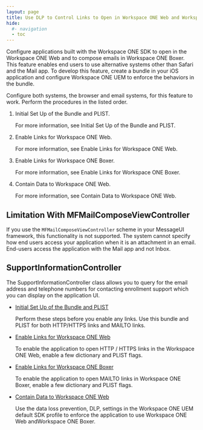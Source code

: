 ```yaml
---
layout: page
title: Use DLP to Control Links to Open in Workspace ONE Web and Workspace ONE Boxer
hide:
  #- navigation
  - toc
---
```


Configure applications built with the Workspace ONE SDK to open in the Workspace ONE Web and to compose emails in Workspace ONE Boxer. This feature enables end users to use alternative systems other than Safari and the Mail app. To develop this feature, create a bundle in your iOS application and configure Workspace ONE UEM to enforce the behaviors in the bundle.

Configure both systems, the browser and email systems, for this feature to work. Perform the procedures in the listed order.

1. Initial Set Up of the Bundle and PLIST.
   
   For more information, see Initial Set Up of the Bundle and PLIST.

2. Enable Links for Workspace ONE Web.
   
   For more information, see Enable Links for Workspace ONE Web.

3. Enable Links for Workspace ONE Boxer.
   
   For more information, see Enable Links for Workspace ONE Boxer.

4. Contain Data to Workspace ONE Web.
   
   For more information, see Contain Data to Workspace ONE Web.

## Limitation With MFMailComposeViewController

If you use the `MFMailComposeViewController` scheme in your MessageUI framework, this functionality is not supported. The system cannot specify how end users access your application when it is an attachment in an email. End-users access the application with the Mail app and not Inbox.

## SupportInformationController

The SupportInformationController class allows you to query for the email address and telephone numbers for contacting enrollment support which you can display on the application UI.

* [Initial Set Up of the Bundle and PLIST]()
  
  Perform these steps before you enable any links. Use this bundle and PLIST for both HTTP/HTTPS links and MAILTO links.
* [Enable Links for Workspace ONE Web]()
  
  To enable the application to open HTTP / HTTPS links in the Workspace ONE Web, enable a few dictionary and PLIST flags.
* [Enable Links for Workspace ONE Boxer]()
  
  To enable the application to open MAILTO links in Workspace ONE Boxer, enable a few dictionary and PLIST flags.
* [Contain Data to Workspace ONE Web]()
  
  Use the data loss prevention, DLP, settings in the Workspace ONE UEM default SDK profile to enforce the application to use Workspace ONE Web andWorkspace ONE Boxer.

